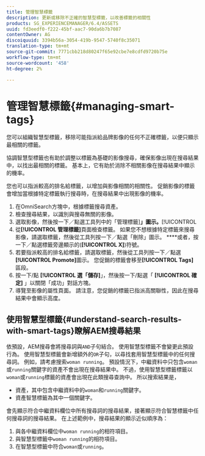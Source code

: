 ```yaml
---
title: 管理智慧標籤
description: 更新或移除不正確的智慧型標籤，以改善標籤的相關性
products: SG_EXPERIENCEMANAGER/6.4/ASSETS
uuid: fd3eedf0-f222-45bf-aac7-90da6b7b7087
contentOwner: AG
discoiquuid: 3394b56a-3054-419b-9547-5740f8c35071
translation-type: tm+mt
source-git-commit: 7771cbb218d80247f65e92cbe7e8cdfd9720b75e
workflow-type: tm+mt
source-wordcount: '458'
ht-degree: 2%

---
```



# 管理智慧標籤{#managing-smart-tags}

您可以組織智慧型標籤，移除可能指派給品牌影像的任何不正確標籤，以便只顯示最相關的標籤。

協調智慧型標籤也有助於調整以標籤為基礎的影像搜尋，確保影像出現在搜尋結果中，以找出最相關的標籤。 基本上，它有助於消除不相關影像在搜尋結果中顯示的機率。

您也可以指派較高的排名給標籤，以增加與影像相關的相關性。 促銷影像的標籤會增加當根據特定標籤執行搜尋時，在搜尋結果中出現影像的機率。

1. 在OmniSearch方塊中，根據標籤搜尋資產。
1. 檢查搜尋結果，以識別與搜尋無關的影像。
1. 選取影像，然後按一下／點選工具列中的「管理標籤&#x200B;]**」圖示。**[!UICONTROL 
1. 從&#x200B;**[!UICONTROL 管理標籤]**&#x200B;頁面檢查標籤。 如果您不想根據特定標籤來搜尋影像，請選取標籤，然後從工具列按一下／點選「刪除」圖示。 ****&#x200B;或者，按一下／點選標籤旁邊顯示的(**[!UICONTROL X]**)符號。
1. 若要指派較高的排名給標籤，請選取標籤，然後從工具列按一下／點選&#x200B;**[!UICONTROL Promote]**&#x200B;圖示。 您促銷的標籤會移至&#x200B;**[!UICONTROL Tags]**&#x200B;區段。
1. 按一下/點 **[!UICONTROL 選「儲存]**」，然後按一下/點選「 **[!UICONTROL 確定]** 」以關閉「成功」對話方塊。
1. 導覽至影像的屬性頁面。 請注意，您促銷的標籤已指派高關聯性，因此在搜尋結果中會顯示高度。

## 使用智慧型標籤{#understand-search-results-with-smart-tags}瞭解AEM搜尋結果

依預設，AEM搜尋會將搜尋詞與`AND`子句結合。 使用智慧型標籤不會變更此預設行為。 使用智慧型標籤會新增額外的`OR`子句，以尋找套用智慧型標籤中的任何搜尋詞。 例如，請考慮搜索`woman running`。 預設情況下，中繼資料中只包含`woman`或`running`關鍵字的資產不會出現在搜尋結果中。 不過，使用智慧型標籤標籤以`woman`或`running`標籤的資產會出現在此類搜尋查詢中。 所以搜索結果是，

* 資產，其中包含中繼資料中的`woman`和`running`關鍵字。
* 資產智慧標籤為其中一個關鍵字。

會先顯示符合中繼資料欄位中所有搜尋詞的搜尋結果，接著顯示符合智慧標籤中任何搜尋詞的搜尋結果。 在上述範例中，搜尋結果的顯示近似順序為：

1. 與各中繼資料欄位中`woman running`的相符項目。
1. 與智慧型標籤中`woman running`的相符項目。
1. 在智慧型標籤中符合`woman`或`running`。
